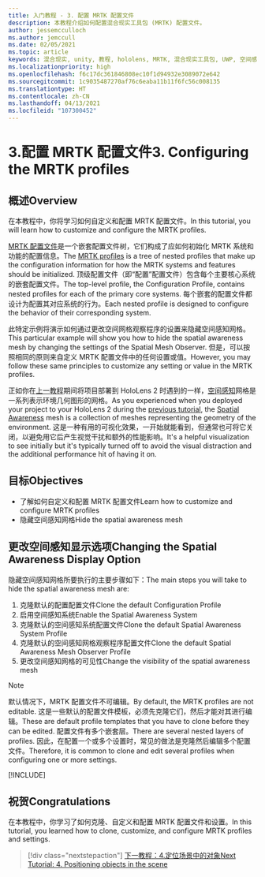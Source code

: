 ```yaml
---
title: 入门教程 - 3. 配置 MRTK 配置文件
description: 本教程介绍如何配置混合现实工具包 (MRTK) 配置文件。
author: jessemcculloch
ms.author: jemccull
ms.date: 02/05/2021
ms.topic: article
keywords: 混合现实, unity, 教程, hololens, MRTK, 混合现实工具包, UWP, 空间感知
ms.localizationpriority: high
ms.openlocfilehash: f6c17dc361846808ec10f1d94932e3089072e642
ms.sourcegitcommit: 1c9035487270af76c6eaba11b11f6fc56c008135
ms.translationtype: HT
ms.contentlocale: zh-CN
ms.lasthandoff: 04/13/2021
ms.locfileid: "107300452"
---
```

# <a name="3-configuring-the-mrtk-profiles"></a><span data-ttu-id="ef464-105">3.配置 MRTK 配置文件</span><span class="sxs-lookup"><span data-stu-id="ef464-105">3. Configuring the MRTK profiles</span></span>

## <a name="overview"></a><span data-ttu-id="ef464-106">概述</span><span class="sxs-lookup"><span data-stu-id="ef464-106">Overview</span></span>

<span data-ttu-id="ef464-107">在本教程中，你将学习如何自定义和配置 MRTK 配置文件。</span><span class="sxs-lookup"><span data-stu-id="ef464-107">In this tutorial, you will learn how to customize and configure the MRTK profiles.</span></span>

<span data-ttu-id="ef464-108"><a href="/windows/mixed-reality/mrtk-unity/features/profiles/profiles" target="_blank">MRTK 配置文件</a>是一个嵌套配置文件树，它们构成了应如何初始化 MRTK 系统和功能的配置信息。</span><span class="sxs-lookup"><span data-stu-id="ef464-108">The <a href="/windows/mixed-reality/mrtk-unity/features/profiles/profiles" target="_blank">MRTK profiles</a> is a tree of nested profiles that make up the configuration information for how the MRTK systems and features should be initialized.</span></span> <span data-ttu-id="ef464-109">顶级配置文件（即“配置”配置文件）包含每个主要核心系统的嵌套配置文件。</span><span class="sxs-lookup"><span data-stu-id="ef464-109">The top-level profile, the Configuration Profile, contains nested profiles for each of the primary core systems.</span></span> <span data-ttu-id="ef464-110">每个嵌套的配置文件都设计为配置其对应系统的行为。</span><span class="sxs-lookup"><span data-stu-id="ef464-110">Each nested profile is designed to configure the behavior of their corresponding system.</span></span>

<span data-ttu-id="ef464-111">此特定示例将演示如何通过更改空间网格观察程序的设置来隐藏空间感知网格。</span><span class="sxs-lookup"><span data-stu-id="ef464-111">This particular example will show you how to hide the spatial awareness mesh by changing the settings of the Spatial Mesh Observer.</span></span> <span data-ttu-id="ef464-112">但是，可以按照相同的原则来自定义 MRTK 配置文件中的任何设置或值。</span><span class="sxs-lookup"><span data-stu-id="ef464-112">However, you may follow these same principles to customize any setting or value in the MRTK profiles.</span></span>

<span data-ttu-id="ef464-113">正如你在[上一教程](mr-learning-base-02.md#congratulations)期间将项目部署到 HoloLens 2 时遇到的一样，<a href="/windows/mixed-reality/mrtk-unity/features/spatial-awareness/spatial-awareness-getting-started" target="_blank">空间感知</a>网格是一系列表示环境几何图形的网格。</span><span class="sxs-lookup"><span data-stu-id="ef464-113">As you experienced when you deployed your project to your HoloLens 2 during the [previous tutorial](mr-learning-base-02.md#congratulations), the <a href="/windows/mixed-reality/mrtk-unity/features/spatial-awareness/spatial-awareness-getting-started" target="_blank">Spatial Awareness</a> mesh is a collection of meshes representing the geometry of the environment.</span></span> <span data-ttu-id="ef464-114">这是一种有用的可视化效果，一开始就能看到，但通常也可将它关闭，以避免用它后产生视觉干扰和额外的性能影响。</span><span class="sxs-lookup"><span data-stu-id="ef464-114">It's a helpful visualization to see initially but it's typically turned off to avoid the visual distraction and the additional performance hit of having it on.</span></span>

## <a name="objectives"></a><span data-ttu-id="ef464-115">目标</span><span class="sxs-lookup"><span data-stu-id="ef464-115">Objectives</span></span>

* <span data-ttu-id="ef464-116">了解如何自定义和配置 MRTK 配置文件</span><span class="sxs-lookup"><span data-stu-id="ef464-116">Learn how to customize and configure MRTK profiles</span></span>
* <span data-ttu-id="ef464-117">隐藏空间感知网格</span><span class="sxs-lookup"><span data-stu-id="ef464-117">Hide the spatial awareness mesh</span></span>

## <a name="changing-the-spatial-awareness-display-option"></a><span data-ttu-id="ef464-118">更改空间感知显示选项</span><span class="sxs-lookup"><span data-stu-id="ef464-118">Changing the Spatial Awareness Display Option</span></span>

<span data-ttu-id="ef464-119">隐藏空间感知网格所要执行的主要步骤如下：</span><span class="sxs-lookup"><span data-stu-id="ef464-119">The main steps you will take to hide the spatial awareness mesh are:</span></span>

1. <span data-ttu-id="ef464-120">克隆默认的配置配置文件</span><span class="sxs-lookup"><span data-stu-id="ef464-120">Clone the default Configuration Profile</span></span>
2. <span data-ttu-id="ef464-121">启用空间感知系统</span><span class="sxs-lookup"><span data-stu-id="ef464-121">Enable the Spatial Awareness System</span></span>
3. <span data-ttu-id="ef464-122">克隆默认的空间感知系统配置文件</span><span class="sxs-lookup"><span data-stu-id="ef464-122">Clone the default Spatial Awareness System Profile</span></span>
4. <span data-ttu-id="ef464-123">克隆默认的空间感知网格观察程序配置文件</span><span class="sxs-lookup"><span data-stu-id="ef464-123">Clone the default Spatial Awareness Mesh Observer Profile</span></span>
5. <span data-ttu-id="ef464-124">更改空间感知网格的可见性</span><span class="sxs-lookup"><span data-stu-id="ef464-124">Change the visibility of the spatial awareness mesh</span></span>

> [!NOTE]
> <span data-ttu-id="ef464-125">默认情况下，MRTK 配置文件不可编辑。</span><span class="sxs-lookup"><span data-stu-id="ef464-125">By default, the MRTK profiles are not editable.</span></span> <span data-ttu-id="ef464-126">这是一些默认的配置文件模板，必须先克隆它们，然后才能对其进行编辑。</span><span class="sxs-lookup"><span data-stu-id="ef464-126">These are default profile templates that you have to clone before they can be edited.</span></span> <span data-ttu-id="ef464-127">配置文件有多个嵌套层。</span><span class="sxs-lookup"><span data-stu-id="ef464-127">There are several nested layers of profiles.</span></span> <span data-ttu-id="ef464-128">因此，在配置一个或多个设置时，常见的做法是克隆然后编辑多个配置文件。</span><span class="sxs-lookup"><span data-stu-id="ef464-128">Therefore, it is common to clone and edit several profiles when configuring one or more settings.</span></span>

[!INCLUDE[](includes/configuring-profile.md)]

## <a name="congratulations"></a><span data-ttu-id="ef464-129">祝贺</span><span class="sxs-lookup"><span data-stu-id="ef464-129">Congratulations</span></span>

<span data-ttu-id="ef464-130">在本教程中，你学习了如何克隆、自定义和配置 MRTK 配置文件和设置。</span><span class="sxs-lookup"><span data-stu-id="ef464-130">In this tutorial, you learned how to clone, customize, and configure MRTK profiles and settings.</span></span>

> [!div class="nextstepaction"]
> [<span data-ttu-id="ef464-131">下一教程：4.定位场景中的对象</span><span class="sxs-lookup"><span data-stu-id="ef464-131">Next Tutorial: 4. Positioning objects in the scene</span></span>](mr-learning-base-04.md)